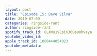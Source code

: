 ```yaml
---
layout: post
title: "Episode 15: Dave Silva"
date: 2019-07-09
categories: ringside-rant
author: ringside-rant
spotify_track_id: 6LAWu1VEpiK36OeuOhvaya
youtube_video_id: 
apple_track_id: 1000444054023
youtube_metadata: 
---
```

